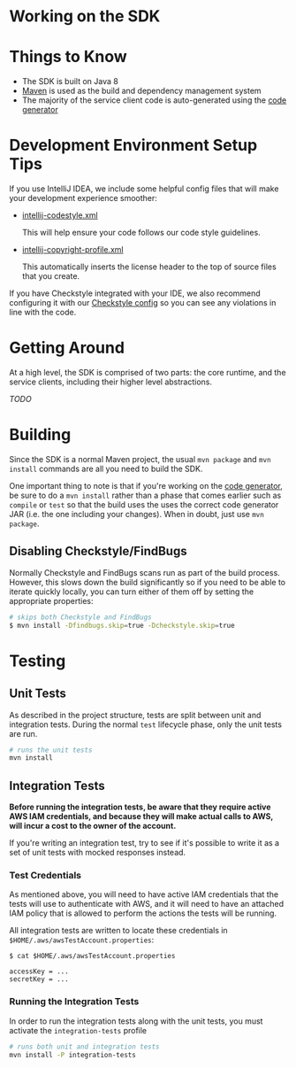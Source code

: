 # Working on the SDK

# Things to Know
* The SDK is built on Java 8
* [Maven][maven] is used as the build and dependency management system
* The majority of the service client code is auto-generated using the [code
  generator][codegen]

# Development Environment Setup Tips
If you use IntelliJ IDEA, we include some helpful config files that will make your development experience smoother:
- [intellij-codestyle.xml](https://github.com/aws/aws-sdk-java-v2/blob/master/build-tools/src/main/resources/software/amazon/awssdk/intellij-codestyle.xml)

  This will help ensure your code follows our code style guidelines.

- [intellij-copyright-profile.xml](https://github.com/aws/aws-sdk-java-v2/blob/master/build-tools/src/main/resources/software/amazon/awssdk/intellij-copyright-profile.xml)

  This automatically inserts the license header to the top of source files that you create.

If you have Checkstyle integrated with your IDE, we also recommend configuring it with our [Checkstyle config](https://github.com/aws/aws-sdk-java-v2/blob/master/build-tools/src/main/resources/software/amazon/awssdk/checkstyle.xml) so you can see any violations in line with the code.

# Getting Around
At a high level, the SDK is comprised of two parts: the core runtime, and the
service clients, including their higher level abstractions.

*TODO*

# Building
Since the SDK is a normal Maven project, the usual `mvn package` and `mvn
install` commands are all you need to build the SDK.

One important thing to note is that if you're working on the [code
generator][codegen], be sure to do a `mvn install` rather than a phase that
comes earlier such as `compile` or `test` so that the build uses the uses the
correct code generator JAR (i.e. the one including your changes). When in
doubt, just use `mvn package`.

## Disabling Checkstyle/FindBugs
Normally Checkstyle and FindBugs scans run as part of the build process.
However, this slows down the build significantly so if you need to be able to
iterate quickly locally, you can turn either of them off by setting the
appropriate properties:

```sh
# skips both Checkstyle and FindBugs
$ mvn install -Dfindbugs.skip=true -Dcheckstyle.skip=true
```

# Testing
## Unit Tests
As described in the project structure, tests are split between unit and
integration tests. During the normal `test` lifecycle phase, only the unit
tests are run.

```sh
# runs the unit tests
mvn install
```

## Integration Tests
__Before running the integration tests, be aware that they require active AWS
IAM credentials, and because they will make actual calls to AWS, will incur a
cost to the owner of the account.__

If you're writing an integration test, try to see if it's possible to write it
as a set of unit tests with mocked responses instead.

### Test Credentials

As mentioned above, you will need to have active IAM credentials that the tests
will use to authenticate with AWS, and it will need to have an attached IAM
policy that is allowed to perform the actions the tests will be running.

All integration tests are written to locate these credentials in
`$HOME/.aws/awsTestAccount.properties`:

```
$ cat $HOME/.aws/awsTestAccount.properties

accessKey = ...
secretKey = ...
```

### Running the Integration Tests

In order to run the integration tests along with the unit tests, you must
activate the `integration-tests` profile

```sh
# runs both unit and integration tests
mvn install -P integration-tests
```

[maven]: https://maven.apache.org/
[codegen]: https://github.com/aws/aws-sdk-java-v2/blob/master/codegen
